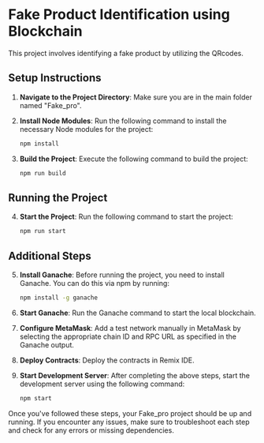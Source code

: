 # Fake Product Identification using Blockchain

This project involves identifying a fake product by utilizing the QRcodes.

## Setup Instructions

1. **Navigate to the Project Directory**: Make sure you are in the main folder named "Fake_pro".

2. **Install Node Modules**: Run the following command to install the necessary Node modules for the project:

    ```bash
    npm install
    ```

3. **Build the Project**: Execute the following command to build the project:

    ```bash
    npm run build
    ```

## Running the Project

4. **Start the Project**: Run the following command to start the project:

    ```bash
    npm run start
    ```

## Additional Steps

5. **Install Ganache**: Before running the project, you need to install Ganache. You can do this via npm by running:

    ```bash
    npm install -g ganache
    ```

6. **Start Ganache**: Run the Ganache command to start the local blockchain.

7. **Configure MetaMask**: Add a test network manually in MetaMask by selecting the appropriate chain ID and RPC URL as specified in the Ganache output.

8. **Deploy Contracts**: Deploy the contracts in Remix IDE.

9. **Start Development Server**: After completing the above steps, start the development server using the following command:

    ```bash
    npm start
    ```

Once you've followed these steps, your Fake_pro project should be up and running. If you encounter any issues, make sure to troubleshoot each step and check for any errors or missing dependencies.
